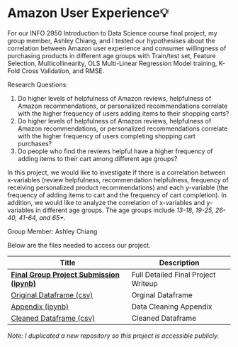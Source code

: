# Amazon User Experience💡

For our INFO 2950 Introduction to Data Science course final project, my group member, Ashley Chiang, and I tested our hypothesises about the correlation between Amazon user experience and consumer willingness of purchasing products in different age groups with Train/test set, Feature Selection, Multicollinearity, OLS Multi-Linear Regression Model training, K-Fold Cross Validation, and RMSE.

Research Questions:
1. Do higher levels of helpfulness of Amazon reviews, helpfulness of Amazon recommendations, or personalized recommendations correlate with the higher frequency of users adding items to their shopping carts?
2. Do higher levels of helpfulness of Amazon reviews, helpfulness of Amazon recommendations, or personalized recommendations correlate with the higher frequency of users completing shopping cart purchases?
3. Do people who find the reviews helpful have a higher frequency of adding items to their cart among different age groups?

In this project, we would like to investigate if there is a correlation between x-variables (review helpfulness, recommendation helpfulness, frequency of receiving personalized product recommendations) and each y-variable (the frequency of adding items to cart and the frequency of cart completion). In addition, we would like to analyze the correlation of x-variables and y-variables in different age groups. The age groups include *13-18, 19-25, 26-40, 41-64, and 65+*.

Group Member: Ashley Chiang 

Below are the files needed to access our project. 

| Title  | Description |
| ------------- | ------------- |
|[**Final Group Project Submission (ipynb)**](https://github.com/ashleyh859/amazonuserexperience/blob/main/FINAL%20PROJECT%20PHASE%20V.ipynb)|Full Detailed Final Project Writeup|
|[Original Dataframe (csv)](https://github.com/ashleyh859/amazonuserexperience/blob/main/Amazon%20Customer%20Behavior%20Survey.csv)|Orginal Dataframe|
|[Appendix (ipynb)](https://github.com/ashleyh859/amazonuserexperience/blob/main/%20appendix%20.ipynb)|Data Cleaning Appendix|
|[Cleaned Dataframe (csv)](https://github.com/ashleyh859/amazonuserexperience/blob/main/appendix.csv)|Cleaned Dataframe|

_Note: I duplicated a new repository so this project is accessible publicly._
